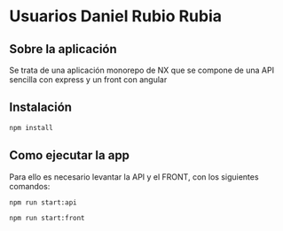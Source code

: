 # Usuarios Daniel Rubio Rubia

## Sobre la aplicación

Se trata de una aplicación monorepo de NX que se compone de una API sencilla con express y un front con angular

## Instalación

```bash
npm install
```

## Como ejecutar la app

Para ello es necesario levantar la API y el FRONT, con los siguientes comandos:

```bash
npm run start:api
```

```bash
npm run start:front
```
